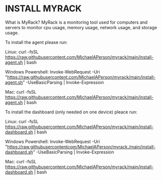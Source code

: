 # INSTALL MYRACK

What is MyRack?
  MyRack is a monitoring tool used for computers and servers to monitor cpu usage, memory usage, network usage, and storage usage.

To install the agent please run:

  Linux: curl -fsSL https://raw.githubusercontent.com/MichaelAPerson/myrack/main/install-agent.sh | bash
  
  Windows Powershell: Invoke-WebRequest -Uri "https://raw.githubusercontent.com/MichaelAPerson/myrack/main/install-agent.sh" -UseBasicParsing | Invoke-Expression
  
  Mac: curl -fsSL https://raw.githubusercontent.com/MichaelAPerson/myrack/main/install-agent.sh | bash

To install the dashboard (only needed on one device) pleace run:

  Linux: curl -fsSL https://raw.githubusercontent.com/MichaelAPerson/myrack/main/install-dashboard.sh | bash
  
  Windows Powershell: Invoke-WebRequest -Uri "https://raw.githubusercontentcom/MichaelAPerson/myrack./main/install-dashboard.sh" -UseBasicParsing | Invoke-Expression
  
  Mac: curl -fsSL https://raw.githubusercontent.com/MichaelAPerson/myrack/main/install-dashboard.sh | bash
  

